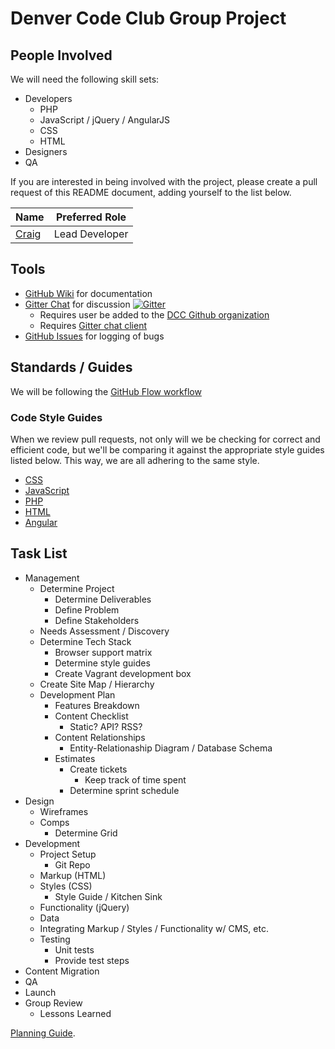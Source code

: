 # Denver Code Club Group Project

## People Involved
We will need the following skill sets:
- Developers
    - PHP
    - JavaScript / jQuery / AngularJS
    - CSS
    - HTML
- Designers
- QA

If you are interested in being involved with the project, please create a pull request of this README document, adding yourself to the list below.

| Name | Preferred Role |
|---------|---------|
| [Craig](http://github.com/cfree) | Lead Developer |

## Tools
- [GitHub Wiki](https://github.com/denvercodeclub/group-project/wiki) for documentation
- [Gitter Chat](https://gitter.im/denvercodeclub/group-project?utm_source=share-link&utm_medium=link&utm_campaign=share-link) for discussion [![Gitter](https://badges.gitter.im/Join%20Chat.svg)](https://gitter.im/denvercodeclub/group-project?utm_source=badge&utm_medium=badge&utm_campaign=pr-badge)
    - Requires user be added to the [DCC Github organization](http://github.com/denvercodeclub)
    - Requires [Gitter chat client](https://gitter.im)
- [GitHub Issues](https://github.com/denvercodeclub/group-project/issues) for logging of bugs

## Standards / Guides
We will be following the [GitHub Flow workflow](https://guides.github.com/introduction/flow/)

### Code Style Guides
When we review pull requests, not only will we be checking for correct and efficient code, but we'll be comparing it against the appropriate style guides listed below. This way, we are all adhering to the same style.

- [CSS](https://github.com/necolas/idiomatic-css)
- [JavaScript](https://github.com/rwaldron/idiomatic.js)
- [PHP](https://make.wordpress.org/core/handbook/coding-standards/php/)
- [HTML](https://github.com/styleguide/templates)
- [Angular](https://github.com/johnpapa/angularjs-styleguide)

## Task List
- Management
    - Determine Project
        - Determine Deliverables
        - Define Problem
        - Define Stakeholders
    - Needs Assessment / Discovery
    - Determine Tech Stack
        - Browser support matrix
        - Determine style guides
        - Create Vagrant development box
    - Create Site Map / Hierarchy
    - Development Plan
        - Features Breakdown
        - Content Checklist
            - Static? API? RSS?
        - Content Relationships
            - Entity-Relationaship Diagram / Database Schema
        - Estimates
            - Create tickets
                - Keep track of time spent
            - Determine sprint schedule
- Design
    - Wireframes
    - Comps
        - Determine Grid
- Development
    - Project Setup
        - Git Repo
    - Markup (HTML)
    - Styles (CSS)
        - Style Guide / Kitchen Sink
    - Functionality (jQuery)
    - Data
    - Integrating Markup / Styles / Functionality w/ CMS, etc.
    - Testing
        - Unit tests
        - Provide test steps
- Content Migration
- QA
- Launch
- Group Review
    - Lessons Learned

[Planning Guide](http://www.smashingmagazine.com/2011/06/09/a-comprehensive-website-planning-guide/).
